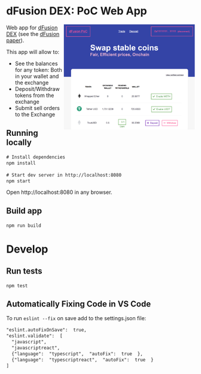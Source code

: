 # dFusion DEX: PoC Web App
<img align="right" width="350" src="./docs/screenshot.png">

Web app for [dFusion DEX](https://github.com/gnosis/dex-contracts) (see the [dFusion paper](https://github.com/gnosis/dex-research/blob/master/dFusion/dfusion.v1.pdf)).

This app will allow to:
* See the balances for any token: Both in your wallet and the exchange
* Deposit/Withdraw tokens from the exchange
* Submit sell orders to the Exchange

## Running locally
```
# Install dependencies
npm install

# Start dev server in http://localhost:8080
npm start
```

Open http://localhost:8080 in any browser.

## Build app
```
npm run build
```

# Develop
## Run tests
```
npm test
```

## Automatically Fixing Code in VS Code
To run `eslint --fix` on save add to the settings.json file:

```
"eslint.autoFixOnSave":  true,
"eslint.validate":  [
  "javascript",
  "javascriptreact",
  {"language":  "typescript",  "autoFix":  true  },
  {"language":  "typescriptreact",  "autoFix":  true  }
]
```
